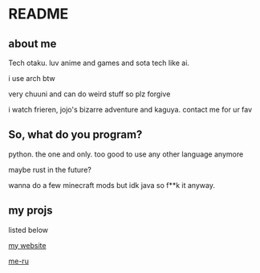 # README

## about me

Tech otaku. luv anime and games and sota tech like ai.

i use arch btw

very chuuni and can do weird stuff so plz forgive

i watch frieren, jojo's bizarre adventure and kaguya. contact me for ur fav

## So, what do you program?

python. the one and only. too good to use any other language anymore

maybe rust in the future?

wanna do a few minecraft mods but idk java so f**k it anyway.

## my projs

listed below

[my website](github.com/moraxborax/moraxborax.github.io)

[me-ru](github.com/moraxborax/me-ru)

